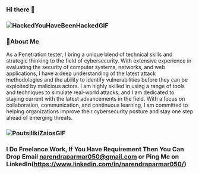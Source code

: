 ### Hi there 👋

### ![HackedYouHaveBeenHackedGIF](https://user-images.githubusercontent.com/104673511/218581374-b6e1b27e-ae76-4e76-91b7-9963267925ff.gif)


### 🚀About Me
As a  Penetration tester, I bring a unique blend of technical skills and strategic thinking to the field of cybersecurity. With extensive experience in evaluating the security of computer systems, networks, and web applications, I have a deep understanding of the latest attack methodologies and the ability to identify vulnerabilities before they can be exploited by malicious actors. I am highly skilled in using a range of tools and techniques to simulate real-world attacks, and I am dedicated to staying current with the latest advancements in the field. With a focus on collaboration, communication, and continuous learning, I am committed to helping organizations improve their cybersecurity posture and stay one step ahead of emerging threats.



### ![PoutsilikiZaiosGIF](https://user-images.githubusercontent.com/104673511/218582554-eb9ccb82-608a-4543-8863-1711a8671102.gif)

### I Do Freelance Work, If You Have Requirement Then You Can Drop Email narendraparmar050@gmail.com or Ping Me on LinkedIn(https://www.linkedin.com/in/narendraparmar050/)
